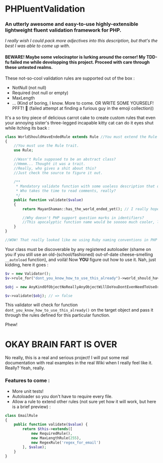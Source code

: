 PHPluentValidation
===================

### An utterly awesome and easy-to-use highly-extensible lightweight fluent validation framework for PHP.
*I really wish I could pack more adjectives into this description, but that's the best I was able to come up with*.

#### BEWARE! Maybe some velociraptor is lurking around the corner! My TDD-fu failed me while developping this project. Proceed with care through these untested realms.

These not-so-cool validation rules are supported out of the box :

 - NotNull (not null)
 - Required (not null or empty)
 - MaxLength 
 - ... (Kind of boring, I know. More to come. OR WRITE SOME YOURSELF! PFFT! :japanese_goblin: (failed attempt at finding a furious guy in the emoji collection))

It's a so tiny piece of delicious carrot cake to create custom rules that even your annoying sister's three-legged incapable kitty cat can do it eyes shut while itching its back :

```php
class WorldShouldHaveEndedRule extends Rule //You must extend the Rule abstract class.
{
	//You must use the Rule trait. 
	use Rule; 
	
	//Wasn't Rule supposed to be an abstract class?
	//Hmmm... Thought it was a trait.
	//Really, who gives a shit about this? 
	//Just check the source to figure it out.
	
	/**
	 * Mandatory validate function with some useless description that don't mean anything.
	 * Who takes the time to read comments, really?
	 */
	public function validate($value)
	{
		return MayanShaman::has_the_world_ended_yet(); // I really hope this returns true some day.

		//Why doesn't PHP support question marks in identifiers?
		//This apocalyptic function name would be sooooo much cooler, like it's asking a question LOL!
	}
}

//WOW! That really looked like me using Ruby naming conventions in PHP :3
```

Your class must be discoverable by any registered autoloader (shame on you if you still use an old-(school/fashioned) out-of-date cheese-smelling `__autoload` function), and voilà! Now **YOU** figure out how to use it. Nah, just kidding, here it goes :

```php
$v = new Validator();
$v->rule_for("dont_you_know_how_to_use_this_already")->world_should_have_ended();

$obj = new AnyKindOfObjectNoReallyAnyObjectWillDoYouDontEvenNeedToUseOrSubclassAnything();

$v->validate($obj); // => false
```

This validator will check for function `dont_you_know_how_to_use_this_already()` on the target object and pass it through the rules defined for this particular function.

Phew!

# OKAY BRAIN FART IS OVER

No really, this is a real and serious project! I will put some real documentation with real examples in the real Wiki when I really feel like it. Really? Yeah, really.

### Features to come :

 - More unit tests!
 - Autoloader so you don't have to require every file.
 - Allow a rule to extend other rules (not sure yet how it will work, but here is a brief preview) :

```php
class EmailRule
{
	public function validate($value) {
		return $this->extends([
			new RequiredRule(),
			new MaxLengthRule(255),
			new RegexRule('regex_for_email')
		], $value);
	}
}
```